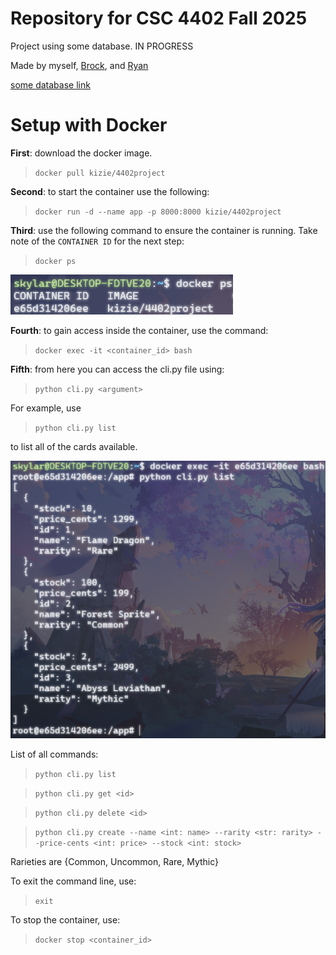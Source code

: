 Repository for CSC 4402 Fall 2025
=
Project using some database. IN PROGRESS

Made by myself, [Brock](), and [Ryan]()

[some database link]()

Setup with Docker
=
**First**: download the docker image.
>`docker pull kizie/4402project`

**Second**: to start the container use the following:
>`docker run -d --name app -p 8000:8000 kizie/4402project`

**Third**: use the following command to ensure the container is running. Take note of the `CONTAINER ID` for the next step:
>`docker ps`

![Image](misc/example.png)

**Fourth**: to gain access inside the container, use the command:
>`docker exec -it <container_id> bash`

**Fifth**: from here you can access the cli.py file using:
>`python cli.py <argument>`

For example, use
>`python cli.py list`

to list all of the cards available.

![Image](misc/example2.png)

List of all commands:
>`python cli.py list`

>`python cli.py get <id>`

>`python cli.py delete <id>`

>`python cli.py create --name <int: name> --rarity <str: rarity> --price-cents <int: price> --stock <int: stock>`

Rarieties are {Common, Uncommon, Rare, Mythic}

To exit the command line, use:
>`exit`

To stop the container, use:
>`docker stop <container_id>`
